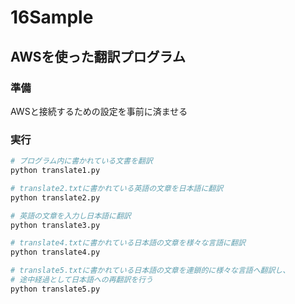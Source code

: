 # 16Sample

## AWSを使った翻訳プログラム

### 準備
AWSと接続するための設定を事前に済ませる

### 実行
```sh
# プログラム内に書かれている文書を翻訳
python translate1.py

# translate2.txtに書かれている英語の文章を日本語に翻訳
python translate2.py

# 英語の文章を入力し日本語に翻訳
python translate3.py

# translate4.txtに書かれている日本語の文章を様々な言語に翻訳
python translate4.py

# translate5.txtに書かれている日本語の文章を連鎖的に様々な言語へ翻訳し、
# 途中経過として日本語への再翻訳を行う
python translate5.py
```